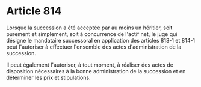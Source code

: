 # Article 814

Lorsque la succession a été acceptée par au moins un héritier, soit purement et simplement, soit à concurrence de l'actif net, le juge qui désigne le mandataire successoral en application des articles 813-1 et 814-1 peut l'autoriser à effectuer l'ensemble des actes d'administration de la succession.

Il peut également l'autoriser, à tout moment, à réaliser des actes de disposition nécessaires à la bonne administration de la succession et en déterminer les prix et stipulations.
